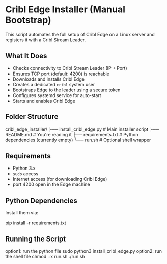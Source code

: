 # Cribl Edge Installer (Manual Bootstrap)

This script automates the full setup of Cribl Edge on a Linux server and registers it with a Cribl Stream Leader.


## What It Does

- Checks connectivity to Cribl Stream Leader (IP + Port)
- Ensures TCP port (default: 4200) is reachable
- Downloads and installs Cribl Edge
- Creates a dedicated `cribl` system user
- Bootstraps Edge to the leader using a secure token
- Configures systemd service for auto-start
- Starts and enables Cribl Edge


## Folder Structure

cribl_edge_installer/
├── install_cribl_edge.py     # Main installer script
├── README.md                 # You're reading it
├── requirements.txt          # Python dependencies (currently empty)
└── run.sh                    # Optional shell wrapper

## Requirements

- Python 3.x
- `sudo` access
- Internet access (for downloading Cribl Edge)
- port 4200 open in the Edge machine


## Python Dependencies

Install them via:

pip install -r requirements.txt

## Running the Script
option1: run the python file
sudo python3 install_cribl_edge.py
option2: run the shell file
chmod +x run.sh
./run.sh
